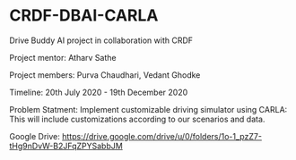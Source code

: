 # CRDF-DBAI-CARLA
Drive Buddy AI project in collaboration with CRDF

Project mentor: Atharv Sathe

Project members: Purva Chaudhari, Vedant Ghodke

Timeline: 20th July 2020 - 19th December 2020

Problem Statment: Implement customizable driving simulator using CARLA: This will include customizations according to our scenarios and data.


Google Drive: https://drive.google.com/drive/u/0/folders/1o-1_pzZ7-tHg9nDvW-B2JFqZPYSabbJM
